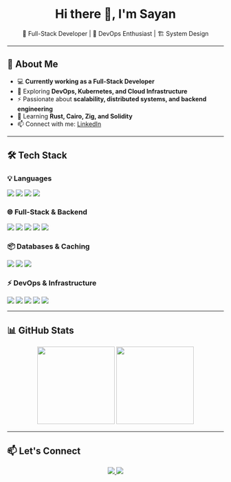 <h1 align="center">Hi there 👋, I'm Sayan</h1>

<p align="center">
  🔹 Full-Stack Developer | 🚀 DevOps Enthusiast | 🏗️ System Design  
</p>

---

## 🚀 About Me  

- 💻 **Currently working as a Full-Stack Developer**  
- 🔭 Exploring **DevOps, Kubernetes, and Cloud Infrastructure**  
- ⚡ Passionate about **scalability, distributed systems, and backend engineering**  
- 🌱 Learning **Rust, Cairo, Zig, and Solidity**  
- 📫 Connect with me: [LinkedIn](https://www.linkedin.com/in/sayan-dasgupta-73094b1a1)  

---

## 🛠️ Tech Stack  

### **💡 Languages**  
<p align="left">
  <img src="https://img.shields.io/badge/JavaScript-000?style=for-the-badge&logo=javascript" />
  <img src="https://img.shields.io/badge/TypeScript-000?style=for-the-badge&logo=typescript" />
  <img src="https://img.shields.io/badge/Rust-000?style=for-the-badge&logo=rust" />
  <img src="https://img.shields.io/badge/Go-000?style=for-the-badge&logo=go" />
</p>

### **🌐 Full-Stack & Backend**  
<p align="left">
  <img src="https://img.shields.io/badge/Node.js-000?style=for-the-badge&logo=node.js" />
  <img src="https://img.shields.io/badge/Express.js-000?style=for-the-badge&logo=express" />
  <img src="https://img.shields.io/badge/NestJS-000?style=for-the-badge&logo=nestjs" />
  <img src="https://img.shields.io/badge/React.js-000?style=for-the-badge&logo=react" />
  <img src="https://img.shields.io/badge/Next.js-000?style=for-the-badge&logo=next.js" />
</p>

### **📦 Databases & Caching**  
<p align="left">
  <img src="https://img.shields.io/badge/PostgreSQL-000?style=for-the-badge&logo=postgresql" />
  <img src="https://img.shields.io/badge/MongoDB-000?style=for-the-badge&logo=mongodb" />
  <img src="https://img.shields.io/badge/Redis-000?style=for-the-badge&logo=redis" />
</p>

### **⚡ DevOps & Infrastructure**  
<p align="left">
  <img src="https://img.shields.io/badge/Docker-000?style=for-the-badge&logo=docker" />
  <img src="https://img.shields.io/badge/Kubernetes-000?style=for-the-badge&logo=kubernetes" />
  <img src="https://img.shields.io/badge/AWS-%23FF9900.svg?style=for-the-badge&logo=amazonaws&logoColor=white" />
  <img src="https://img.shields.io/badge/Terraform-000?style=for-the-badge&logo=terraform" />
  <img src="https://img.shields.io/badge/Kafka-000?style=for-the-badge&logo=apachekafka" />
</p>

---

## 📊 GitHub Stats  

<p align="center">
  <img src="https://github-readme-stats.vercel.app/api?username=SayanGeeky&show_icons=true&theme=radical" height="180px"/>
  <img src="https://github-readme-stats.vercel.app/api/top-langs/?username=SayanGeeky&layout=compact&theme=radical" height="180px"/>
</p>

---

## 📫 Let's Connect  

<p align="center">
  <a href="https://www.linkedin.com/in/sayan-dasgupta-73094b1a1">
    <img src="https://img.shields.io/badge/LinkedIn-000?style=for-the-badge&logo=linkedin" />
  </a>
  <a href="mailto:your.email@example.com">
    <img src="https://img.shields.io/badge/Email-000?style=for-the-badge&logo=gmail" />
  </a>
</p>

